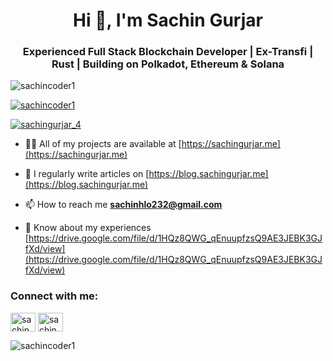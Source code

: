 <h1 align="center">Hi 👋, I'm Sachin Gurjar</h1>
<h3 align="center">Experienced Full Stack Blockchain Developer | Ex-Transfi | Rust | Building on Polkadot, Ethereum & Solana</h3>

<p align="left"> <img src="https://komarev.com/ghpvc/?username=sachincoder1&label=Profile%20views&color=0e75b6&style=flat" alt="sachincoder1" /> </p>

<p align="left"> <a href="https://github.com/ryo-ma/github-profile-trophy"><img src="https://github-profile-trophy.vercel.app/?username=sachincoder1" alt="sachincoder1" /></a> </p>

<p align="left"> <a href="https://twitter.com/sachingurjar_4" target="blank"><img src="https://img.shields.io/twitter/follow/sachingurjar_4?logo=twitter&style=for-the-badge" alt="sachingurjar_4" /></a> </p>

- 👨‍💻 All of my projects are available at [https://sachingurjar.me](https://sachingurjar.me)

- 📝 I regularly write articles on [https://blog.sachingurjar.me](https://blog.sachingurjar.me)

- 📫 How to reach me **sachinhlo232@gmail.com**

- 📄 Know about my experiences [https://drive.google.com/file/d/1HQz8QWG_qEnuupfzsQ9AE3JEBK3GJfXd/view](https://drive.google.com/file/d/1HQz8QWG_qEnuupfzsQ9AE3JEBK3GJfXd/view)

<h3 align="left">Connect with me:</h3>
<p align="left">
<a href="https://twitter.com/sachingurjar_4" target="blank"><img align="center" src="https://raw.githubusercontent.com/rahuldkjain/github-profile-readme-generator/master/src/images/icons/Social/twitter.svg" alt="sachingurjar_4" height="30" width="40" /></a>
<a href="https://linkedin.com/in/sachingurjar" target="blank"><img align="center" src="https://raw.githubusercontent.com/rahuldkjain/github-profile-readme-generator/master/src/images/icons/Social/linked-in-alt.svg" alt="sachingurjar" height="30" width="40" /></a>
</p>

<p><img align="center" src="https://github-readme-stats.vercel.app/api/top-langs?username=sachincoder1&show_icons=true&locale=en&layout=compact" alt="sachincoder1" /></p>
